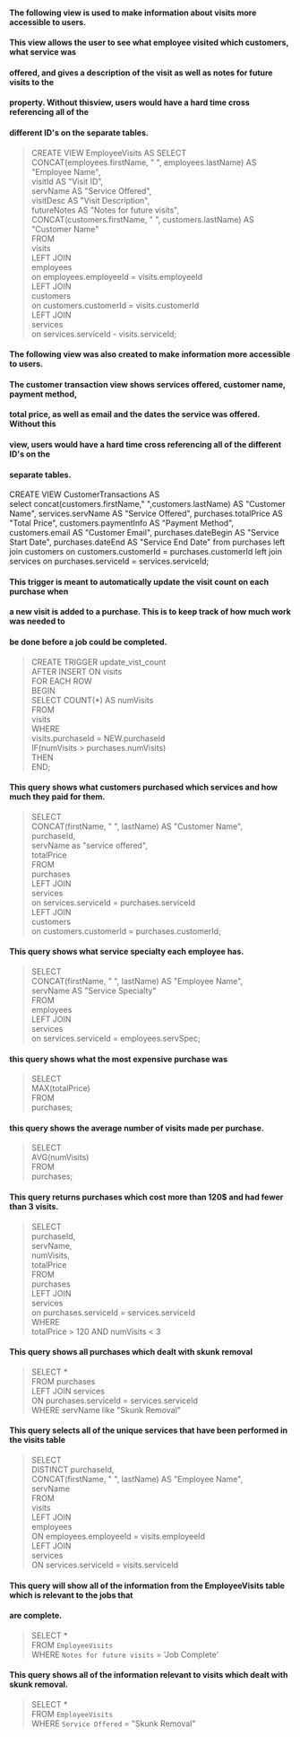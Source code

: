 

#### The following view is used to make information about visits more accessible to users.
#### This view allows the user to see what employee visited which customers, what service was
#### offered, and gives a description of the visit as well as notes for future visits to the
#### property. Without thisview, users would have a hard time cross referencing all of the 
#### different ID's on the separate tables.

>   CREATE VIEW EmployeeVisits AS
>	SELECT  
>    	CONCAT(employees.firstName, " ", employees.lastName) AS "Employee Name",  
>        visitId AS "Visit ID",  
>        servName AS "Service Offered",  
>        visitDesc AS "Visit Description",  
>        futureNotes AS "Notes for future visits",  
>        CONCAT(customers.firstName, " ", customers.lastName) AS "Customer Name"  
>    FROM  
>    	visits  
>    LEFT JOIN  
>    	employees  
>        on employees.employeeId = visits.employeeId  
>    LEFT JOIN   
>    	customers  
>        on customers.customerId = visits.customerId  
>    LEFT JOIN  
>    	services  
>        on services.serviceId - visits.serviceId;  

#### The following view was also created to make information more accessible to users.
#### The customer transaction view shows services offered, customer name, payment method,
#### total price, as well as email and the dates the service was offered. Without this
#### view, users would have a hard time cross referencing all of the different ID's on the
#### separate tables.

CREATE VIEW CustomerTransactions AS  
	select 
	concat(customers.firstName," ",customers.lastName) AS "Customer Name",
	services.servName AS "Service Offered",
	purchases.totalPrice AS "Total Price",
	customers.paymentInfo AS "Payment Method",
	customers.email AS "Customer Email",
	purchases.dateBegin AS "Service Start Date",
	purchases.dateEnd AS "Service End Date"
	from purchases
	left join customers 
		on customers.customerId = purchases.customerId 
	left join services
		on purchases.serviceId = services.serviceId;

#### This trigger is meant to automatically update the visit count on each purchase when
#### a new visit is added to a purchase. This is to keep track of how much work was needed to
#### be done before a job could be completed.

> CREATE TRIGGER update_vist_count  
>	    AFTER INSERT ON visits  
>    	FOR EACH ROW  
>        BEGIN  
>            SELECT COUNT(*) AS numVisits   
>                FROM  
>                   visits  
>                WHERE  
>                   visits.purchaseId = NEW.purchaseId  
>         	IF(numVisits > purchases.numVisits)  
>            THEN  
>    	 END;  



#### This query shows what customers purchased which services and how much they paid for them.

>   SELECT  
>	CONCAT(firstName, " ", lastName) AS "Customer Name",  
>    purchaseId,  
>    servName as "service offered",  
>    totalPrice  
>    FROM  
>    	purchases  
>    LEFT JOIN  
>    	services  
>        on services.serviceId = purchases.serviceId  
>    LEFT JOIN  
>    	customers  
>        on customers.customerId = purchases.customerId;	  


#### This query shows what service specialty each employee has.

> SELECT  
>	CONCAT(firstName, " ", lastName) AS "Employee Name",  
>    servName AS "Service Specialty"  
>    FROM  
>    	employees  
>    LEFT JOIN  
>    	services  
>        on services.serviceId = employees.servSpec;  


#### this query shows what the most expensive purchase was

> SELECT  
>	MAX(totalPrice)  
>    FROM  
>    	purchases;  

#### this query shows the average number of visits made per purchase.

> SELECT  
>	AVG(numVisits)  
>   FROM  
>	purchases;  

#### This query returns purchases which cost more than 120$ and had fewer than 3 visits.

>SELECT  
>	purchaseId,  
>    servName,  
>    numVisits,  
>    totalPrice  
>FROM  
>	purchases  
>LEFT JOIN  
>	services  
>   on purchases.serviceId = services.serviceId  
>WHERE  
>	totalPrice > 120 AND numVisits < 3  

#### This query shows all purchases which dealt with skunk removal

>SELECT *  
>FROM purchases  
>LEFT JOIN services  
>ON purchases.serviceId = services.serviceId  
>WHERE servName like "Skunk Removal"  


#### This query selects all of the unique services that have been performed in the visits table
>SELECT  
>	DISTINCT purchaseId,  
>   CONCAT(firstName, " ", lastName) AS "Employee Name",  
>    servName  
>FROM  
>	visits  
>LEFT JOIN  
>	employees  
>    ON employees.employeeId = visits.employeeId  
>LEFT JOIN  
>	services  
>    ON services.serviceId = visits.serviceId  



#### This query will show all of the information from the EmployeeVisits table which is relevant to the jobs that
#### are complete.

>SELECT *  
>FROM `EmployeeVisits`  
>WHERE `Notes for future visits` = 'Job Complete'  


#### This query shows all of the information relevant to visits which dealt with skunk removal.

>SELECT *  
>FROM `EmployeeVisits`  
>WHERE `Service Offered` = "Skunk Removal"  
 

	
